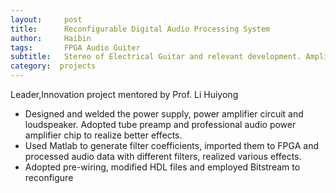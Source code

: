 ```yaml
---
layout:     post
title:      Reconfigurable Digital Audio Processing System
author:     Haibin
tags: 		FPGA Audio Guiter
subtitle:  	Stereo of Electrical Guitar and relevant development. Amplified the signal, collected and processed with FPGA technology to realize various effects. Timely switched filters to realize the processing of audio data.
category:  projects
---
```



Leader,Innovation project mentored by Prof. Li Huiyong

- Designed and welded the power supply, power amplifier circuit and loudspeaker. Adopted tube preamp and
professional audio power amplifier chip to realize better effects.
- Used Matlab to generate filter coefficients, imported them to FPGA and processed audio data with different
filters, realized various effects.
- Adopted pre-wiring, modified HDL files and employed Bitstream to reconfigure
